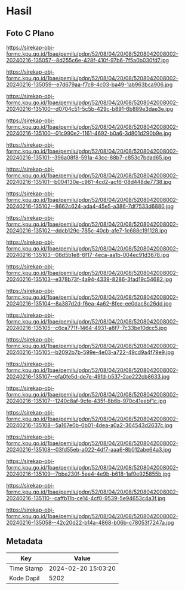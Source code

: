 # Hasil

## Foto C Plano

https://sirekap-obj-formc.kpu.go.id/1bae/pemilu/pdpr/52/08/04/20/08/5208042008002-20240216-135057--8d255c6e-428f-410f-97b6-7f5a0b030fd7.jpg

https://sirekap-obj-formc.kpu.go.id/1bae/pemilu/pdpr/52/08/04/20/08/5208042008002-20240216-135059--e7d679aa-f7c8-4c03-ba49-1ab963bca906.jpg

https://sirekap-obj-formc.kpu.go.id/1bae/pemilu/pdpr/52/08/04/20/08/5208042008002-20240216-135100--d0704c51-5c5b-429c-b891-6b889e3dae3e.jpg

https://sirekap-obj-formc.kpu.go.id/1bae/pemilu/pdpr/52/08/04/20/08/5208042008002-20240216-135100--01c990e2-1161-4692-b0a6-3d801d290b9e.jpg

https://sirekap-obj-formc.kpu.go.id/1bae/pemilu/pdpr/52/08/04/20/08/5208042008002-20240216-135101--396a08f8-591a-43cc-88b7-c853c7bdad65.jpg

https://sirekap-obj-formc.kpu.go.id/1bae/pemilu/pdpr/52/08/04/20/08/5208042008002-20240216-135101--b004130e-c961-4cd2-acf6-08d448de7738.jpg

https://sirekap-obj-formc.kpu.go.id/1bae/pemilu/pdpr/52/08/04/20/08/5208042008002-20240216-135102--8662c624-ada4-45e5-a386-7df7533d6880.jpg

https://sirekap-obj-formc.kpu.go.id/1bae/pemilu/pdpr/52/08/04/20/08/5208042008002-20240216-135102--ddcb129c-785c-40cb-afe7-1c688c191128.jpg

https://sirekap-obj-formc.kpu.go.id/1bae/pemilu/pdpr/52/08/04/20/08/5208042008002-20240216-135103--08d5b1e8-6f17-4eca-aa1b-004ec91d3678.jpg

https://sirekap-obj-formc.kpu.go.id/1bae/pemilu/pdpr/52/08/04/20/08/5208042008002-20240216-135103--e378b73f-4a94-4339-8286-3fad19c54682.jpg

https://sirekap-obj-formc.kpu.go.id/1bae/pemilu/pdpr/52/08/04/20/08/5208042008002-20240216-135104--8a387d2d-f6ea-4a62-8fee-ee0dac8c26dd.jpg

https://sirekap-obj-formc.kpu.go.id/1bae/pemilu/pdpr/52/08/04/20/08/5208042008002-20240216-135105--c6ca771f-1464-4931-a8f7-7c33be10dcc5.jpg

https://sirekap-obj-formc.kpu.go.id/1bae/pemilu/pdpr/52/08/04/20/08/5208042008002-20240216-135105--b2092b7b-599e-4e03-a722-49cd9a4f79e9.jpg

https://sirekap-obj-formc.kpu.go.id/1bae/pemilu/pdpr/52/08/04/20/08/5208042008002-20240216-135107--efa0fe5d-de7e-49fd-b537-2ae222cb8633.jpg

https://sirekap-obj-formc.kpu.go.id/1bae/pemilu/pdpr/52/08/04/20/08/5208042008002-20240216-135107--1240c8af-9cfe-435f-8b6b-970c41eebf1c.jpg

https://sirekap-obj-formc.kpu.go.id/1bae/pemilu/pdpr/52/08/04/20/08/5208042008002-20240216-135108--5a167e0b-0b01-4dea-a0a2-364543d2637c.jpg

https://sirekap-obj-formc.kpu.go.id/1bae/pemilu/pdpr/52/08/04/20/08/5208042008002-20240216-135108--03fd55eb-a022-4df7-aaa6-8b012abe64a3.jpg

https://sirekap-obj-formc.kpu.go.id/1bae/pemilu/pdpr/52/08/04/20/08/5208042008002-20240216-135109--7bbe230f-5ee4-4e9b-b618-1af9e925855b.jpg

https://sirekap-obj-formc.kpu.go.id/1bae/pemilu/pdpr/52/08/04/20/08/5208042008002-20240216-135110--caffb11b-ce14-4cf0-9539-5e94653c4a3f.jpg

https://sirekap-obj-formc.kpu.go.id/1bae/pemilu/pdpr/52/08/04/20/08/5208042008002-20240216-135058--42c20d22-b14a-4868-b06b-c78053f7247a.jpg


## Metadata

| Key        | Value               |
| ---------- | ------------------- |
| Time Stamp | 2024-02-20 15:03:20 |
| Kode Dapil | 5202                |



